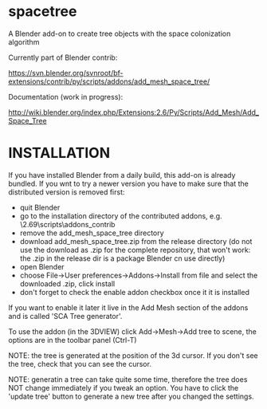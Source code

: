 spacetree
=========

A Blender add-on to create tree objects with the space colonization algorithm

Currently part of Blender contrib:

https://svn.blender.org/svnroot/bf-extensions/contrib/py/scripts/addons/add_mesh_space_tree/

Documentation (work in progress):

http://wiki.blender.org/index.php/Extensions:2.6/Py/Scripts/Add_Mesh/Add_Space_Tree

INSTALLATION
============

If you have installed Blender from a daily build, this add-on is already bundled. If you wnt to try a newer version you have to make sure that the distributed version is removed first:

- quit Blender
- go to the installation directory of the contributed addons, e.g. <BlenderInstallDir>\2.69\scripts\addons_contrib
- remove the add_mesh_space_tree directory
- download add_mesh_space_tree.zip from the release directory (do not use the download as .zip for the complete repository, that won't work: the .zip in the release dir is a package Blender cn use directly)
- open Blender
- choose File->User preferences->Addons->Install from file and select the downloaded .zip, click install
- don't forget to check the enable addon checkbox once it it is installed

If you want to enable it later it live in the Add Mesh section of the addons and is called 'SCA Tree generator'.

To use the addon (in the 3DVIEW) click Add->Mesh->Add tree to scene, the options are in the toolbar panel (Ctrl-T)

NOTE: the tree is generated at the position of the 3d cursor. If you don't see the tree, check that you can see the cursor.

NOTE: generatin a tree can take quite some time, therefore the tree does NOT change immediately if you tweak an option. You have to click the 'update tree' button to generate a new tree after you changed the settings. 



